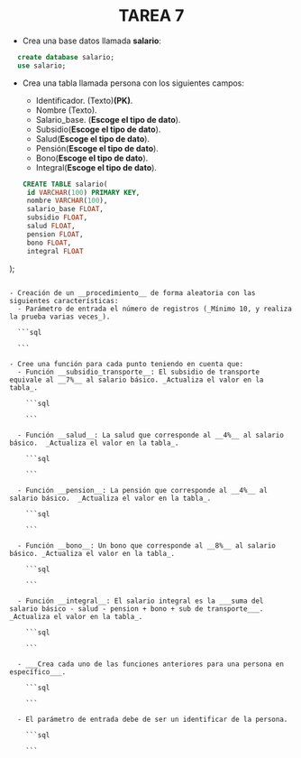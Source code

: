 <div align="center">

# TAREA 7

</div>

- Crea una base datos llamada __salario__:

```sql
  create database salario;
  use salario;
```
   
- Crea una tabla llamada persona con los siguientes campos:
    - Identificador. (Texto)__(PK)__.
    - Nombre (Texto).
    - Salario_base. (__Escoge el tipo de dato__).
    - Subsidio(__Escoge el tipo de dato__).
    - Salud(__Escoge el tipo de dato__).
    - Pensión(__Escoge el tipo de dato__).
    - Bono(__Escoge el tipo de dato__).
    - Integral(__Escoge el tipo de dato__).
 
  ```sql
  CREATE TABLE salario(
   id VARCHAR(100) PRIMARY KEY,
   nombre VARCHAR(100),
   salario_base FLOAT,
   subsidio FLOAT,
   salud FLOAT,
   pension FLOAT,
   bono FLOAT,
   integral FLOAT
);
  ```

- Creación de un __procedimiento__ de forma aleatoria con las siguientes características:
    - Parámetro de entrada el número de registros (_Mínimo 10, y realiza la prueba varias veces_).
 
    ```sql

    ```

- Cree una función para cada punto teniendo en cuenta que:
    - Función __subsidio_transporte__: El subsidio de transporte equivale al __7%__ al salario básico. _Actualiza el valor en la tabla_.

      ```sql

      ```
      
    - Función __salud__: La salud que corresponde al __4%__ al salario básico.  _Actualiza el valor en la tabla_.

      ```sql

      ```
      
    - Función __pension__: La pensión que corresponde al __4%__ al salario básico.  _Actualiza el valor en la tabla_.

      ```sql

      ```
      
    - Función __bono__: Un bono que corresponde al __8%__ al salario básico. _Actualiza el valor en la tabla_.
 
      ```sql

      ```
      
    - Función __integral__: El salario integral es la ___suma del salario básico - salud - pension + bono + sub de transporte___. _Actualiza el valor en la tabla_.

      ```sql

      ```
      
    - ___Crea cada uno de las funciones anteriores para una persona en específico___.
 
      ```sql

      ```
      
    - El parámetro de entrada debe de ser un identificar de la persona.
 
      ```sql

      ```
